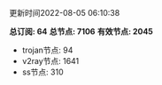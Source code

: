 更新时间2022-08-05 06:10:38

**总订阅: 64**
**总节点: 7106**
**有效节点: 2045**
- trojan节点: 94
- v2ray节点: 1641
- ss节点: 310
